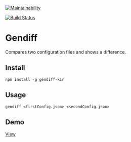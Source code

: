 [![Maintainability](https://api.codeclimate.com/v1/badges/a07744d406ed9284e196/maintainability)](https://codeclimate.com/github/ekiryutin/project-lvl2-s381/maintainability)

[![Build Status](https://travis-ci.org/ekiryutin/project-lvl2-s381.svg?branch=master)](https://travis-ci.org/ekiryutin/project-lvl2-s381)

# Gendiff
Compares two configuration files and shows a difference.

## Install
```npm install -g gendiff-kir```

## Usage

```gendiff <firstConfig.json> <secondConfig.json>```

## Demo
[View](https://asciinema.org/a/tB6xP19l5IjKpaAvkGvlmBJ48)

